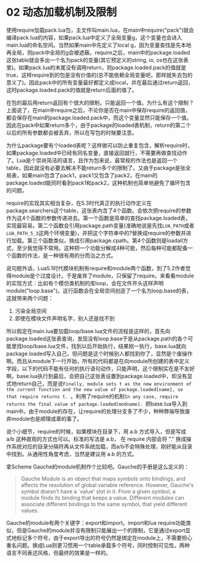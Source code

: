 # 02 动态加载机制及限制

使用require加载pack.lua包，主文件叫main.lua，在main中require("pack")就会编译pack.lua的内容，如果pack.lua中定义了全局变量g，这个变量也会进入main.lua的命名空间。当然如果main中先定义了local g，因为变量查找是先本地再全局，则pack中全局的g会被遮蔽。require之后，main中的package.loaded这张table就会多出一个名为pack的变量(其它预定义的string, io, os也在这张表里)。如果pack.lua的末尾没有调用return，则package.loaded.pack的值就是true，这样require到的包是没有价值的(总不能依赖全局变量吧，那样就失去包的意义了)。因此pack中的所有变量最好都定义成local，并在最后通过return返回，这时package.loaded.pack的值就是return后面的值了。

在包的最后用return返回有个很大的限制，只能返回一个值。为什么有这个限制？上面说了，在main中require之后，不论你是否在main中保存require的返回值，都会保存在main的package.loaded.pack中，而这个变量显然只能保存一个值。因此在pack中如果return多个，由于package的loaded表机制，return的第二个以后的所有参数都会被丢弃，所以在写包的时候要注意。

为什么package要有个loaded表呢？这样做可以防止重复包含，解析require时，如果package.loaded中已经有同名变量，直接返回就行，不需要再做查找动作了。Lua是个崇尚简洁的语言，且作为包来说，最常规的作法也是返回一个table，因此就没有必要去解决不能return多个的限制了。又由于package是张全局表，如果main包含了pack1，pack1又包含了pack2，在main的package.loaded能同时看到pack1和pack2，这种机制也简单地避免了循环包含的问题。

require的实现其实相当复杂，在5.3时代真正的执行动作定义在package.searchers这个table，这张表内含了4个函数。会依次把require的参数作为这4个函数的参数传递进去。第一个函数是简单的查找package.loaded表，实现最容易。第二个函数会引用package.path变量(准确地说是先找`LUA_PATH`或者`LUA_PATH_5_3`这两个环境变量)，并把这个字符串中的?替换成require的参数并进行加载。第三个函数类似，换成引用package.cpath。第4个函数则是loadall方式，至少我觉得不常用。这种把一个功能分解成4种可能，然后每种可能都配备一个函数的作法，是一种很有用的分而治之方式。

说句题外话，Lua5.1时代模块机制有require和module两个函数，到了5.2作者觉得module是个过度设计。于是废弃了module，只保留了require。来看看module的实现方式：比如有个模仿类机制的库loop，会在文件开头这样声明module("loop.base")。这行函数会在全局空间创造了一个名为loop.base的表，这就带来两个问题：

1. 污染全局空间
2. 即使在模块文件声明名字，别人还是找不到

所以假定在main.lua要加载loop/base.lua文件的流程是这样的，首先向package.loaded这张表查询，发现没有loop.base于是从package.path的各个可能里找loop/base.lua文件，找到以后开始执行，结果刚一执行，base.lua就向package.loaded写入自己，但问题是这个时候别人都找到你了，显然是个废操作啊。而且从module下一行开始，所有的代码都是在向module所创建的表中定义字段，以下的代码不能有任何的执行语句动作，只能声明，这个限制实在是不友好啊。base.lua执行到最后，会把自己这张表设置到package.loaded中，却没有显式地return自己，而是说`Finally, module sets t as the new environment of the current function and the new value of package.loaded[name], so that require returns t. `。利用了require的机制`In any case, require returns the final value of package.loaded[modname]. `把base.lua导入到main中。由于module的存在，让require的处理分支多了不少，种种弊端导致废弃module也是顺理成章的事了。

说个小细节，require的时候，如果模块在目录下，用 a.b 方式导入，但是写成 a/b 这种直观的方式也可以。标准的写法是 a.b， 在 require 内部会将 "." 换成操作系统对应的目录分隔符再从文件系统加载，而a/b不会特殊处理，刚好能从目录中找到。从通用性角度考虑，当然是建议用 a.b 的方式。

拿Scheme Gauche的module机制作个比较吧。Gauche的手册是这么定义的：

> Gauche Module is an object that maps symbols onto bindings, and affects the resolution of global variable reference.
> However, Gauche's symbol doesn't have a `value' slot in it. From a given symbol, a module finds its binding that keeps a value. Different modules can associate different bindings to the same symbol, that yield different values.

Gauche的module有两个关键字：export和import。import和lua require功能类似，但是Gauche的module并没有限制只能展出一个的限制，它是通过export显式地标记多个符号，由于export导出的符号仍然是绑定在module上，不需要担心重名问题。换成Lua则更习惯用一个table承载多个符号，同时控制可见性。两种语言不同表述风格，但最终的效果是一样的。
